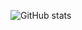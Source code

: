 ![GitHub stats](https://github-readme-stats.vercel.app/api?username=abcxj123&show_icons=true&theme=radical)
